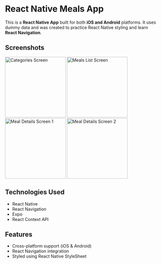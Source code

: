 # React Native Meals App

This is a **React Native App** built for both **iOS and Android** platforms. It uses dummy data and was created to practice React Native styling and learn **React Navigation**.

## Screenshots

<img src="https://github.com/user-attachments/assets/cb7348ae-2d16-4cae-acb8-86984881a5de" width="200" alt="Categories Screen" />
<img src="https://github.com/user-attachments/assets/011864ce-bd04-4093-b344-bdfaa1b911b1" width="200" alt="Meals List Screen" />
<img src="https://github.com/user-attachments/assets/31a64382-d9f4-4900-b5bf-22cf77adbd51" width="200" alt="Meal Details Screen 1" />
<img src="https://github.com/user-attachments/assets/0d190b5b-7896-4e75-b5ee-7fade4906859" width="200" alt="Meal Details Screen 2" />


## Technologies Used

- React Native
- React Navigation
- Expo
- React Context API

## Features

- Cross-platform support (iOS & Android)
- React Navigation integration
- Styled using React Native StyleSheet

